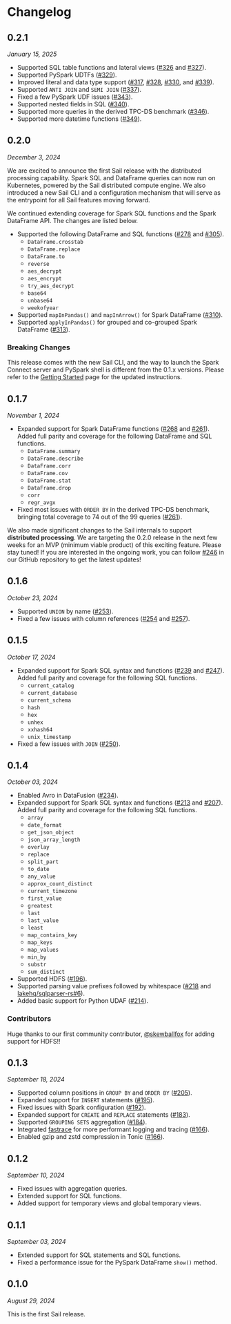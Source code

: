 # Changelog

## 0.2.1

_January 15, 2025_

- Supported SQL table functions and lateral views ([#326](https://github.com/lakehq/sail/issues/326) and [#327](https://github.com/lakehq/sail/issues/327)).
- Supported PySpark UDTFs ([#329](https://github.com/lakehq/sail/issues/329)).
- Improved literal and data type support ([#317](https://github.com/lakehq/sail/issues/317), [#328](https://github.com/lakehq/sail/issues/328), [#330](https://github.com/lakehq/sail/issues/330), and [#339](https://github.com/lakehq/sail/issues/339)).
- Supported `ANTI JOIN` and `SEMI JOIN` ([#337](https://github.com/lakehq/sail/issues/337)).
- Fixed a few PySpark UDF issues ([#343](https://github.com/lakehq/sail/issues/343)).
- Supported nested fields in SQL ([#340](https://github.com/lakehq/sail/issues/340)).
- Supported more queries in the derived TPC-DS benchmark ([#346](https://github.com/lakehq/sail/issues/346)).
- Supported more datetime functions ([#349](https://github.com/lakehq/sail/issues/349)).

## 0.2.0

_December 3, 2024_

We are excited to announce the first Sail release with the distributed processing capability. Spark SQL and DataFrame queries can now run on Kubernetes, powered by the Sail distributed compute engine. We also introduced a new Sail CLI and a configuration mechanism that will serve as the entrypoint for all Sail features moving forward.

We continued extending coverage for Spark SQL functions and the Spark DataFrame API. The changes are listed below.

- Supported the following DataFrame and SQL functions ([#278](https://github.com/lakehq/sail/pull/278) and [#305](https://github.com/lakehq/sail/pull/305)).
  - `DataFrame.crosstab`
  - `DataFrame.replace`
  - `DataFrame.to`
  - `reverse`
  - `aes_decrypt`
  - `aes_encrypt`
  - `try_aes_decrypt`
  - `base64`
  - `unbase64`
  - `weekofyear`
- Supported `mapInPandas()` and `mapInArrow()` for Spark DataFrame ([#310](https://github.com/lakehq/sail/pull/310)).
- Supported `applyInPandas()` for grouped and co-grouped Spark DataFrame ([#313](https://github.com/lakehq/sail/pull/313)).

### Breaking Changes

This release comes with the new Sail CLI, and the way to launch the Spark Connect server and PySpark shell is different from the 0.1.x versions. Please refer to the [Getting Started](/guide/getting-started/) page for the updated instructions.

## 0.1.7

_November 1, 2024_

- Expanded support for Spark DataFrame functions ([#268](https://github.com/lakehq/sail/pull/268) and [#261](https://github.com/lakehq/sail/pull/261)).
  Added full parity and coverage for the following DataFrame and SQL functions.
  - `DataFrame.summary`
  - `DataFrame.describe`
  - `DataFrame.corr`
  - `DataFrame.cov`
  - `DataFrame.stat`
  - `DataFrame.drop`
  - `corr`
  - `regr_avgx`
- Fixed most issues with `ORDER BY` in the derived TPC-DS benchmark, bringing total coverage to 74 out of the 99 queries ([#261](https://github.com/lakehq/sail/pull/261)).

We also made significant changes to the Sail internals to support **distributed processing**. We are targeting the 0.2.0 release in the next few weeks for an MVP (minimum viable product) of this exciting feature. Please stay tuned! If you are interested in the ongoing work, you can follow [#246](https://github.com/lakehq/sail/issues/246) in our GitHub repository to get the latest updates!

## 0.1.6

_October 23, 2024_

- Supported `UNION` by name ([#253](https://github.com/lakehq/sail/pull/253)).
- Fixed a few issues with column references ([#254](https://github.com/lakehq/sail/pull/254) and [#257](https://github.com/lakehq/sail/pull/257)).

## 0.1.5

_October 17, 2024_

- Expanded support for Spark SQL syntax and functions ([#239](https://github.com/lakehq/sail/pull/239) and [#247](https://github.com/lakehq/sail/pull/247)).
  Added full parity and coverage for the following SQL functions.
  - `current_catalog`
  - `current_database`
  - `current_schema`
  - `hash`
  - `hex`
  - `unhex`
  - `xxhash64`
  - `unix_timestamp`
- Fixed a few issues with `JOIN` ([#250](https://github.com/lakehq/sail/pull/250)).

## 0.1.4

_October 03, 2024_

- Enabled Avro in DataFusion ([#234](https://github.com/lakehq/sail/pull/234)).
- Expanded support for Spark SQL syntax and functions ([#213](https://github.com/lakehq/sail/pull/213) and [#207](https://github.com/lakehq/sail/pull/207)).
  Added full parity and coverage for the following SQL functions.
  - `array`
  - `date_format`
  - `get_json_object`
  - `json_array_length`
  - `overlay`
  - `replace`
  - `split_part`
  - `to_date`
  - `any_value`
  - `approx_count_distinct`
  - `current_timezone`
  - `first_value`
  - `greatest`
  - `last`
  - `last_value`
  - `least`
  - `map_contains_key`
  - `map_keys`
  - `map_values`
  - `min_by`
  - `substr`
  - `sum_distinct`
- Supported HDFS ([#196](https://github.com/lakehq/sail/pull/196)).
- Supported parsing value prefixes followed by whitespace ([#218](https://github.com/lakehq/sail/pull/218) and [lakehq/sqlparser-rs#6](https://github.com/lakehq/sqlparser-rs/pull/6)).
- Added basic support for Python UDAF ([#214](https://github.com/lakehq/sail/pull/214)).

### Contributors

Huge thanks to our first community contributor, [@skewballfox](https://github.com/skewballfox) for adding support for HDFS!!

## 0.1.3

_September 18, 2024_

- Supported column positions in `GROUP BY` and `ORDER BY` ([#205](https://github.com/lakehq/sail/pull/205)).
- Expanded support for `INSERT` statements ([#195](https://github.com/lakehq/sail/pull/195)).
- Fixed issues with Spark configuration ([#192](https://github.com/lakehq/sail/pull/192)).
- Expanded support for `CREATE` and `REPLACE` statements ([#183](https://github.com/lakehq/sail/pull/183)).
- Supported `GROUPING SETS` aggregation ([#184](https://github.com/lakehq/sail/pull/184/files)).
- Integrated [fastrace](https://github.com/fast/fastrace) for more performant logging and tracing ([#166](https://github.com/lakehq/sail/pull/166)).
- Enabled gzip and zstd compression in Tonic ([#166](https://github.com/lakehq/sail/pull/166)).

## 0.1.2

_September 10, 2024_

- Fixed issues with aggregation queries.
- Extended support for SQL functions.
- Added support for temporary views and global temporary views.

## 0.1.1

_September 03, 2024_

- Extended support for SQL statements and SQL functions.
- Fixed a performance issue for the PySpark DataFrame `show()` method.

## 0.1.0

_August 29, 2024_

This is the first Sail release.
